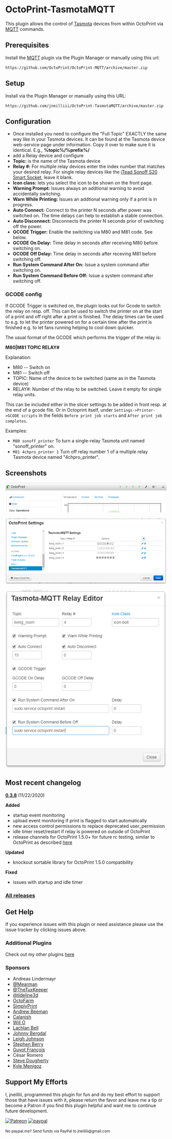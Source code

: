 # OctoPrint-TasmotaMQTT

This plugin allows the control of [Tasmota](https://github.com/arendst/Sonoff-Tasmota) devices from within OctoPrint via [MQTT](https://github.com/arendst/Sonoff-Tasmota/wiki/MQTT-Overview#mqtt-overview) commands.

## Prerequisites

Install the [MQTT](https://github.com/OctoPrint/OctoPrint-MQTT) plugin via the Plugin Manager or manually using this url:

	https://github.com/OctoPrint/OctoPrint-MQTT/archive/master.zip
	
## Setup

Install via the Plugin Manager or manually using this URL:

    https://github.com/jneilliii/OctoPrint-TasmotaMQTT/archive/master.zip

## Configuration

- Once installed you need to configure the "Full Topic" EXACTLY the same way like in your Tasmota devices. It can be found at the Tasmota device web-service page under information. Copy it over to make sure it is identical. E.g., **%topic%/%prefix%/**
- add a Relay device and configure
 - **Topic:** is the name of the Tasmota device
 - **Relay #:** For multiple relay devices enter the index number that matches your desired relay. For single relay devices like the [iTead Sonoff S20 Smart Socket](https://www.itead.cc/smart-socket.html), leave it blank.
 - **Icon class:** lets you select the icon to be shown on the front page.
 - **Warning Prompt:** Issues always an addtional warning to avoid accidentally switching.
 - **Warn While Printing:** Issues an addtional warning only if a print is in progress. 
 - **Auto Connect:** Connect to the printer N seconds after power was switched on. The time delays can help to establish a stable connection. 	
 - **Auto Disconnect:** Disconnects the printer N seconds prior of switching off the power.  
 - **GCODE Trigger:** Enable the switching via M80 and M81 code. See below.
 - **GCODE On Delay:** Time delay in seconds after receiving M80 before switching on.
 - **GCODE Off Delay:** Time delay in seconds after receving M81 before switching off. 
 - **Run System Command After On:** Issue a system command after switching on. 
 - **Run System Command Before Off:** Issue a system command after switching off.
### GCODE config
If GCODE Trigger is switched on, the plugin looks out for Gcode to switch the relay on resp. off. This can be used to switch the printer on at the start of a print and off right after a print is finished. The delay times can be used to e.g. to let the printer powered on for a certain time after the print is finished e.g. to let fans running helping to cool down quicker.

The usual format of the GCODE which performs the trigger of the relay is:

**M80|M81 TOPIC RELAY#**

Explanation:
- M80 -- Switch on
- M81 -- Switch off
- TOPIC: Name of the device to be switched (same as in the Tasmota device)
- RELAY#: Number of the relay to be switched. Leave it empty for single relay units.

This can be included either in the slicer settings to be added in front resp. at the end of a gcode file. Or in Octoprint itself, under `Settings->Printer->GCODE scripts` in the fields `Before print job starts` and `After print job completes`. 

Examples:

* `M80 sonoff_printer` To turn a single-relay Tasmota unit named "sonoff_printer" on.
* `M81 4chpro_printer 1`  Turn off relay number 1 of a multiple relay Tasmota device named "4chpro_printer". 	

## Screenshots

![screenshot](navbar.png)

![screenshot](settings.png)

![screenshot](relay_editor.png)

## Most recent changelog

**[0.3.8](https://github.com/jneilliii/OctoPrint-TasmotaMQTT/releases/tag/0.3.8)** (11/22/2020)

**Added**

* startup event monitoring
* upload event monitoring if print is flagged to start automatically
* new access control permissions to replace deprecated user_permission
* idle timer reset/restart if relay is powered on outside of OctoPrint
* release channels for OctoPrint 1.5.0+ for future rc testing, similar to OctoPrint as described [here](https://community.octoprint.org/t/how-to-use-the-release-channels-to-help-test-release-candidates/402)

**Updated**

* knockout sortable library for OctoPrint 1.5.0 compatibility

**Fixed**

* issues with startup and idle timer

### [All releases](https://github.com/jneilliii/OctoPrint-TasmotaMQTT/releases)

## Get Help

If you experience issues with this plugin or need assistance please use the issue tracker by clicking issues above.

### Additional Plugins

Check out my other plugins [here](https://plugins.octoprint.org/by_author/#jneilliii)

### Sponsors
- Andreas Lindermayr
- [@Mearman](https://github.com/Mearman)
- [@TheTuxKeeper](https://github.com/thetuxkeeper)
- [@tideline3d](https://github.com/tideline3d/)
- [OctoFarm](https://octofarm.net/)
- [SimplyPrint](https://simplyprint.dk/)
- [Andrew Beeman](https://github.com/Kiendeleo)
- [Calanish](https://github.com/calanish)
- [Will O](https://github.com/4wrxb)
- [Lachlan Bell](https://lachy.io/)
- [Johnny Bergdal](https://github.com/bergdahl)
- [Leigh Johnson](https://github.com/leigh-johnson)
- [Stephen Berry](https://github.com/berrystephenw)
- [Guyot François](https://github.com/iFrostizz)
- César Romero
- [Steve Dougherty](https://github.com/Thynix)
- [Kyle Menigoz](https://menigoz.me)
## Support My Efforts
I, jneilliii, programmed this plugin for fun and do my best effort to support those that have issues with it, please return the favor and leave me a tip or become a Patron if you find this plugin helpful and want me to continue future development.

[![Patreon](patreon-with-text-new.png)](https://www.patreon.com/jneilliii) [![paypal](paypal-with-text.png)](https://paypal.me/jneilliii)

<small>No paypal.me? Send funds via PayPal to jneilliii&#64;gmail&#46;com</small>
